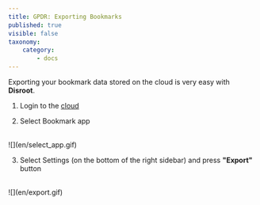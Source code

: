 ```yaml
---
title: GPDR: Exporting Bookmarks
published: true
visible: false
taxonomy:
    category:
        - docs
---
```


Exporting your bookmark data stored on the cloud is very easy with **Disroot**.

1. Login to the [cloud](https://cloud.disroot.org)

2. Select Bookmark app
<br>
![](en/select_app.gif)

3. Select Settings (on the bottom of the right sidebar) and press **"Export"** button
<br>
![](en/export.gif)
